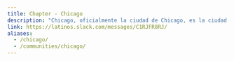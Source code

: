 ```yaml
---
title: Chapter - Chicago
description: "Chicago, oficialmente la ciudad de Chicago, es la ciudad más poblada de Illinois, así como la tercera ciudad más poblada de los Estados Unidos."
link: https://latinos.slack.com/messages/C1RJFR8RJ/
aliases:
  - /chicago/
  - /communities/chicago/
---
```

